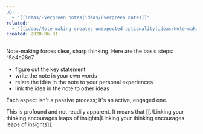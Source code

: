 ```yaml
---
up:
  - "[[ideas/Evergreen notes|ideas/Evergreen notes]]"
related:
  - "[[ideas/Note-making creates unexpected optionality|ideas/Note-making creates unexpected optionality]]"
created: 2020-06-01
---
```

Note-making forces clear, sharp thinking. Here are the basic steps: ^5e4e28c7

- figure out the key statement
- write the note in your own words
- relate the idea in the note to your personal experiences
- link the idea in the note to other ideas

Each aspect isn't a passive process; it's an active, engaged one.

This is profound and not readily apparent. It means that [[./Linking your thinking encourages leaps of insights|Linking your thinking encourages leaps of insights]].